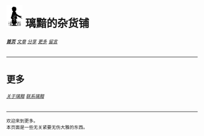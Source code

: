 # [<img src="图标.png" alt="Logo" style="zoom:7%;" />](index.html) 璃黯的杂货铺

###### **[`首页`](index.html)**		[`文章`](文章.html)		[`分享`](分享.html)		[`更多`](更多.html)		[`留言`](留言.html)

---

# `更多`

###### [`关于璃黯`](更多_关于璃黯.html)		[`联系璃黯`](更多_联系璃黯.html)

----

```
欢迎来到更多。
本页面是一些无关紧要无伤大雅的东西。
```
